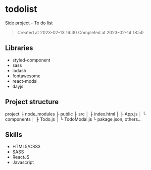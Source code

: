 # todolist
Side project - To do list

> Created at 2023-02-13 16:30
> Completed at 2023-02-14 18:50

## Libraries
- styled-component
- sass
- lodash
- fontawesome
- react-modal
- dayjs

## Project structure
project
  ├ node_modules
  ├ public
  ├ src
  │ ├ index.html
  │ ├ App.js
  │ └ components
  │   ├ Todo.js
  │   └ TodoModal.js
  └ pakage.json, others...
  
## Skills
- HTML5/CSS3
- SASS
- ReactJS
- Javascript
